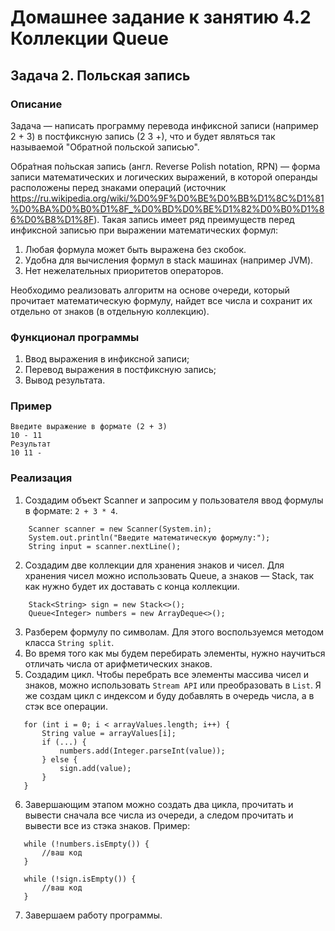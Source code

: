 # Домашнее задание к занятию 4.2 Коллекции Queue
## Задача 2. Польская запись

### Описание
Задача — написать программу перевода инфиксной записи (например 2 + 3) в постфиксную запись (2 3 +), что и будет являться так называемой "Обратной польской записью". 

Обра́тная по́льская запись (англ. Reverse Polish notation, RPN) — форма записи математических и логических выражений, в которой операнды расположены перед знаками операций (источник https://ru.wikipedia.org/wiki/%D0%9F%D0%BE%D0%BB%D1%8C%D1%81%D0%BA%D0%B0%D1%8F_%D0%BD%D0%BE%D1%82%D0%B0%D1%86%D0%B8%D1%8F).
Такая запись имеет ряд преимуществ перед инфиксной записью при выражении математических формул:
 1. Любая формула может быть выражена без скобок.
 2. Удобна для вычисления формул в stack машинах (например JVM).
 3. Нет нежелательных приоритетов операторов. 

Необходимо реализовать алгоритм на основе очереди, который прочитает математическую формулу, найдет все числа и сохранит их отдельно от знаков (в отдельную коллекцию).

### Функционал программы
1. Ввод выражения в инфиксной записи;
2. Перевод выражения в постфиксную запись;
3. Вывод результата.

### Пример
```
Введите выражение в формате (2 + 3)
10 - 11
Результат
10 11 -
```

### Реализация
1. Создадим объект Scanner и запросим у пользователя ввод формулы в формате: `2 + 3 * 4`.
```
    Scanner scanner = new Scanner(System.in);
    System.out.println("Введите математическую формулу:");
    String input = scanner.nextLine();
```
2. Создадим две коллекции для хранения знаков и чисел. Для хранения чисел можно использовать Queue, а знаков — Stack, так как нужно будет их доставать с конца коллекции.
```
    Stack<String> sign = new Stack<>();
    Queue<Integer> numbers = new ArrayDeque<>();
```
3. Разберем формулу по символам. Для этого воспользуемся методом класса `String split`.
4. Во время того как мы будем перебирать элементы, нужно научиться отличать числа от арифметических знаков.
5. Создадим цикл. Чтобы перебрать все элементы массива чисел и знаков, можно использовать `Stream API` или преобразовать в `List`. Я же создам цикл с индексом и буду добавлять в очередь числа, а в стэк все операции.
```
   for (int i = 0; i < arrayValues.length; i++) {
       String value = arrayValues[i];
       if (...) {
           numbers.add(Integer.parseInt(value));
       } else {
           sign.add(value);
       }
   }
```
6. Завершающим этапом можно создать два цикла, прочитать и вывести сначала все числа из очереди, а следом прочитать и вывести все из стэка знаков.
Пример:
```
   while (!numbers.isEmpty()) {
       //ваш код
   }
   
   while (!sign.isEmpty()) {
       //ваш код
   }
```
7. Завершаем работу программы.
